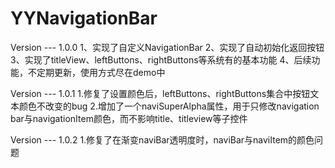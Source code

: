 # YYNavigationBar

Version --- 1.0.0
1、实现了自定义NavigationBar
2、实现了自动初始化返回按钮 
3、实现了titleView、leftButtons、rightButtons等系统有的基本功能 
4、后续功能，不定期更新，使用方式尽在demo中

Version --- 1.0.1
1.修复了设置颜色后，leftButtons、rightButtons集合中按钮文本颜色不改变的bug
2.增加了一个naviSuperAlpha属性，用于只修改navigation bar与navigationItem颜色，而不影响title、titleview等子控件

Version --- 1.0.2
1.修复了在渐变naviBar透明度时，naviBar与naviItem的颜色问题